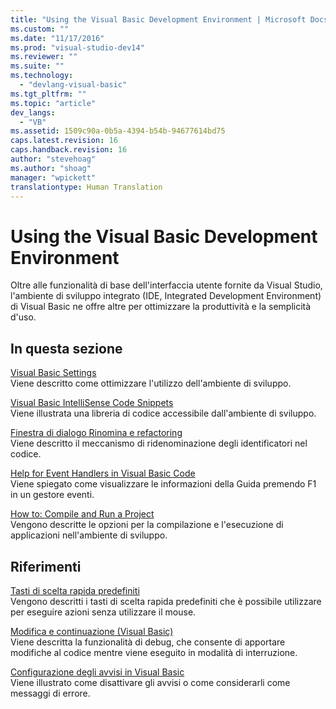 ```yaml
---
title: "Using the Visual Basic Development Environment | Microsoft Docs"
ms.custom: ""
ms.date: "11/17/2016"
ms.prod: "visual-studio-dev14"
ms.reviewer: ""
ms.suite: ""
ms.technology: 
  - "devlang-visual-basic"
ms.tgt_pltfrm: ""
ms.topic: "article"
dev_langs: 
  - "VB"
ms.assetid: 1509c90a-0b5a-4394-b54b-94677614bd75
caps.latest.revision: 16
caps.handback.revision: 16
author: "stevehoag"
ms.author: "shoag"
manager: "wpickett"
translationtype: Human Translation
---
```

# Using the Visual Basic Development Environment
Oltre alle funzionalità di base dell'interfaccia utente fornite da Visual Studio, l'ambiente di sviluppo integrato \(IDE, Integrated Development Environment\) di Visual Basic ne offre altre per ottimizzare la produttività e la semplicità d'uso.  
  
## In questa sezione  
 [Visual Basic Settings](../../../visual-basic/developing-apps/using-ide/settings.md)  
 Viene descritto come ottimizzare l'utilizzo dell'ambiente di sviluppo.  
  
 [Visual Basic IntelliSense Code Snippets](../../../visual-basic/developing-apps/using-ide/intellisense-code-snippets.md)  
 Viene illustrata una libreria di codice accessibile dall'ambiente di sviluppo.  
  
 [Finestra di dialogo Rinomina e refactoring](../../../visual-basic/developing-apps/using-ide/refactoring-and-rename-dialog-box.md)  
 Viene descritto il meccanismo di ridenominazione degli identificatori nel codice.  
  
 [Help for Event Handlers in Visual Basic Code](../../../visual-basic/developing-apps/using-ide/help-for-event-handlers.md)  
 Viene spiegato come visualizzare le informazioni della Guida premendo F1 in un gestore eventi.  
  
 [How to: Compile and Run a Project](../../../visual-basic/developing-apps/using-ide/how-to-compile-and-run-a-project.md)  
 Vengono descritte le opzioni per la compilazione e l'esecuzione di applicazioni nell'ambiente di sviluppo.  
  
## Riferimenti  
 [Tasti di scelta rapida predefiniti](/visual-studio/ide/default-keyboard-shortcuts-in-visual-studio)  
 Vengono descritti i tasti di scelta rapida predefiniti che è possibile utilizzare per eseguire azioni senza utilizzare il mouse.  
  
 [Modifica e continuazione \(Visual Basic\)](/visual-studio/debugger/edit-and-continue-visual-basic)  
 Viene descritta la funzionalità di debug, che consente di apportare modifiche al codice mentre viene eseguito in modalità di interruzione.  
  
 [Configurazione degli avvisi in Visual Basic](/visual-studio/ide/configuring-warnings-in-visual-basic)  
 Viene illustrato come disattivare gli avvisi o come considerarli come messaggi di errore.